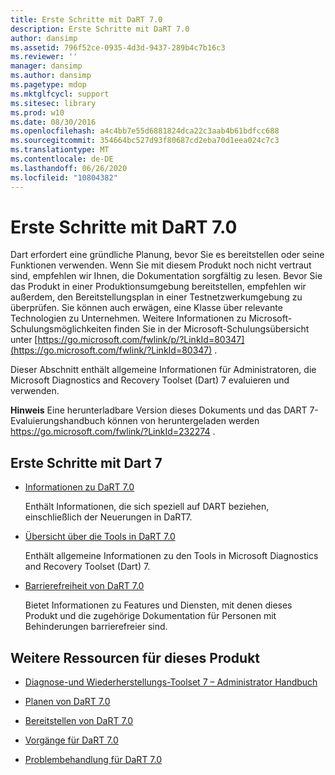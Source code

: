```yaml
---
title: Erste Schritte mit DaRT 7.0
description: Erste Schritte mit DaRT 7.0
author: dansimp
ms.assetid: 796f52ce-0935-4d3d-9437-289b4c7b16c3
ms.reviewer: ''
manager: dansimp
ms.author: dansimp
ms.pagetype: mdop
ms.mktglfcycl: support
ms.sitesec: library
ms.prod: w10
ms.date: 08/30/2016
ms.openlocfilehash: a4c4bb7e55d6881824dca22c3aab4b61bdfcc688
ms.sourcegitcommit: 354664bc527d93f80687cd2eba70d1eea024c7c3
ms.translationtype: MT
ms.contentlocale: de-DE
ms.lasthandoff: 06/26/2020
ms.locfileid: "10804382"
---
```

# Erste Schritte mit DaRT 7.0


Dart erfordert eine gründliche Planung, bevor Sie es bereitstellen oder seine Funktionen verwenden. Wenn Sie mit diesem Produkt noch nicht vertraut sind, empfehlen wir Ihnen, die Dokumentation sorgfältig zu lesen. Bevor Sie das Produkt in einer Produktionsumgebung bereitstellen, empfehlen wir außerdem, den Bereitstellungsplan in einer Testnetzwerkumgebung zu überprüfen. Sie können auch erwägen, eine Klasse über relevante Technologien zu Unternehmen. Weitere Informationen zu Microsoft-Schulungsmöglichkeiten finden Sie in der Microsoft-Schulungsübersicht unter [https://go.microsoft.com/fwlink/p/?LinkId=80347](https://go.microsoft.com/fwlink/?LinkId=80347) .

Dieser Abschnitt enthält allgemeine Informationen für Administratoren, die Microsoft Diagnostics and Recovery Toolset (Dart) 7 evaluieren und verwenden.

**Hinweis**  Eine herunterladbare Version dieses Dokuments und das DART 7-Evaluierungshandbuch können von heruntergeladen werden <https://go.microsoft.com/fwlink/?LinkId=232274> .

 

## Erste Schritte mit Dart 7


-   [Informationen zu DaRT 7.0](about-dart-70-new-ia.md)

    Enthält Informationen, die sich speziell auf DART beziehen, einschließlich der Neuerungen in DaRT7.

-   [Übersicht über die Tools in DaRT 7.0](overview-of-the-tools-in-dart-70-new-ia.md)

    Enthält allgemeine Informationen zu den Tools in Microsoft Diagnostics and Recovery Toolset (Dart) 7.

-   [Barrierefreiheit von DaRT 7.0](accessibility-for-dart-70.md)

    Bietet Informationen zu Features und Diensten, mit denen dieses Produkt und die zugehörige Dokumentation für Personen mit Behinderungen barrierefreier sind.

## <a href="" id="other-resources-for-this-product-"></a>Weitere Ressourcen für dieses Produkt


-   [Diagnose-und Wiederherstellungs-Toolset 7 – Administrator Handbuch](index.md)

-   [Planen von DaRT 7.0](planning-for-dart-70-new-ia.md)

-   [Bereitstellen von DaRT 7.0](deploying-dart-70-new-ia.md)

-   [Vorgänge für DaRT 7.0](operations-for-dart-70-new-ia.md)

-   [Problembehandlung für DaRT 7.0](troubleshooting-dart-70-new-ia.md)

 

 





